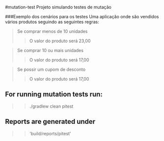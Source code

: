 #mutation-test
Projeto simulando testes de mutação

###Exemplo dos cenários para os testes
Uma aplicação onde são vendidos vários produtos seguindo as seguintes regras: 
> Se comprar menos de 10 unidades
> > O valor do produto será 23,00

> Se comprar 10 ou mais unidades
> > O valor do produto será 17,00
 
> Se possir um cupom de desconto
> > O valor do produto será 17,00

## For running mutation tests run:
>> ./gradlew clean pitest

## Reports are generated under 
>> 'build/reports/pitest'
